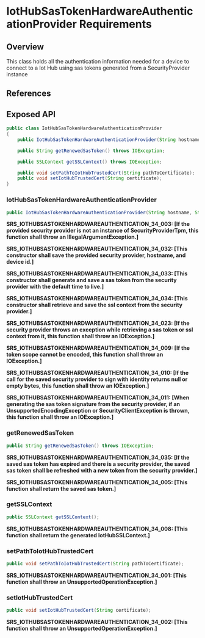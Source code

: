 # IotHubSasTokenHardwareAuthenticationProvider Requirements

## Overview

This class holds all the authentication information needed for a device to connect to a Iot Hub using sas tokens generated from a SecurityProvider instance

## References

## Exposed API

```java
public class IotHubSasTokenHardwareAuthenticationProvider
{
    public IotHubSasTokenHardwareAuthenticationProvider(String hostname, String deviceId, SecurityProvider securityProvider) throws IOException;

    public String getRenewedSasToken() throws IOException;

    public SSLContext getSSLContext() throws IOException;

    public void setPathToIotHubTrustedCert(String pathToCertificate);
    public void setIotHubTrustedCert(String certificate);
}
```

### IotHubSasTokenHardwareAuthenticationProvider
```java
public IotHubSasTokenHardwareAuthenticationProvider(String hostname, String deviceId, SecurityProvider securityProvider) throws IOException;
```

**SRS_IOTHUBSASTOKENHARDWAREAUTHENTICATION_34_003: [**If the provided security provider is not an instance of SecurityProviderTpm, this function shall throw an IllegalArgumentException.**]**

**SRS_IOTHUBSASTOKENHARDWAREAUTHENTICATION_34_032: [**This constructor shall save the provided security provider, hostname, and device id.**]**

**SRS_IOTHUBSASTOKENHARDWAREAUTHENTICATION_34_033: [**This constructor shall generate and save a sas token from the security provider with the default time to live.**]**

**SRS_IOTHUBSASTOKENHARDWAREAUTHENTICATION_34_034: [**This constructor shall retrieve and save the ssl context from the security provider.**]**

**SRS_IOTHUBSASTOKENHARDWAREAUTHENTICATION_34_023: [**If the security provider throws an exception while retrieving a sas token or ssl context from it, this function shall throw an IOException.**]**

**SRS_IOTHUBSASTOKENHARDWAREAUTHENTICATION_34_009: [**If the token scope cannot be encoded, this function shall throw an IOException.**]**

**SRS_IOTHUBSASTOKENHARDWAREAUTHENTICATION_34_010: [**If the call for the saved security provider to sign with identity returns null or empty bytes, this function shall throw an IOException.**]**

**SRS_IOTHUBSASTOKENHARDWAREAUTHENTICATION_34_011: [**When generating the sas token signature from the security provider, if an UnsupportedEncodingException or SecurityClientException is thrown, this function shall throw an IOException.**]**


### getRenewedSasToken
```java
public String getRenewedSasToken() throws IOException;
```

**SRS_IOTHUBSASTOKENHARDWAREAUTHENTICATION_34_035: [**If the saved sas token has expired and there is a security provider, the saved sas token shall be refreshed with a new token from the security provider.**]**

**SRS_IOTHUBSASTOKENHARDWAREAUTHENTICATION_34_005: [**This function shall return the saved sas token.**]**


### getSSLContext
```java
public SSLContext getSSLContext();
```

**SRS_IOTHUBSASTOKENHARDWAREAUTHENTICATION_34_008: [**This function shall return the generated IotHubSSLContext.**]**


### setPathToIotHubTrustedCert
```java
public void setPathToIotHubTrustedCert(String pathToCertificate);
```

**SRS_IOTHUBSASTOKENHARDWAREAUTHENTICATION_34_001: [**This function shall throw an UnsupportedOperationException.**]**


### setIotHubTrustedCert
```java
public void setIotHubTrustedCert(String certificate);
```

**SRS_IOTHUBSASTOKENHARDWAREAUTHENTICATION_34_002: [**This function shall throw an UnsupportedOperationException.**]**
